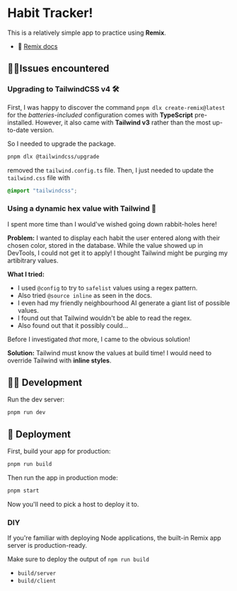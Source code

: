 # Habit Tracker!

This is a relatively simple app to practice using **Remix**.

- 📖 [Remix docs](https://remix.run/docs)

## 🧗‍♀️Issues encountered

### Upgrading to TailwindCSS v4 🛠️

First, I was happy to discover the command `pnpm dlx create-remix@latest` for the _batteries-included_ configuration comes with **TypeScript** pre-installed. However, it also came with **Tailwind v3** rather than the most up-to-date version.

So I needed to upgrade the package.

```sh
pnpm dlx @tailwindcss/upgrade
```

removed the `tailwind.config.ts` file. Then, I just needed to update the `tailwind.css` file with

```css
@import "tailwindcss";
```

### Using a dynamic hex value with Tailwind 🎨

I spent more time than I would've wished going down rabbit-holes here!

**Problem:** I wanted to display each habit the user entered along with their chosen color, stored in the database. While the value showed up in DevTools, I could not get it to apply! I thought Tailwind might be purging my artibitrary values.

**What I tried:**
- I used `@config` to try to `safelist` values using a regex pattern.
- Also tried `@source inline` as seen in the docs.
- I even had my friendly neighbourhood AI generate a giant list of possible values.
- I found out that Tailwind wouldn't be able to read the regex.
- Also found out that it possibly could...

Before I investigated *that* more, I came to the obvious solution!

**Solution:** Tailwind must know the values at build time!  I would need to override Tailwind with **inline styles**.

## 🧑‍💻 Development

Run the dev server:

```shellscript
pnpm run dev
```

## 📲 Deployment

First, build your app for production:

```sh
pnpm run build
```

Then run the app in production mode:

```sh
pnpm start
```

Now you'll need to pick a host to deploy it to.

### DIY

If you're familiar with deploying Node applications, the built-in Remix app server is production-ready.

Make sure to deploy the output of `npm run build`

- `build/server`
- `build/client`
